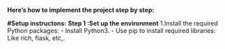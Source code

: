 **Here’s how to implement the project step by step:**

**#Setup instructons:**
**Step 1 :Set up the environment**
1.Install the required Python packages:
     - Install Python3.
     - Use pip to install required libraries: Like rich, flask, etc,.
      



